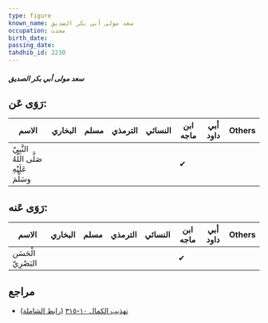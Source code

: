 ```yaml
---
type: figure
known_name: سعد مولى أبي بكر الصديق
occupation: محدث
birth_date:
passing_date:
tahdhib_id: 2230
---
```

##### سعد مولى أبي بكر الصديق

## رَوَى عَن:
| الاسم                                      | البخاري | مسلم | الترمذي | النسائي | ابن ماجه | أبي داود | Others |
| ------------------------------------------ | ------- | ---- | ------- | ------- | -------- | -------- | ------ |
| النَّبِيّ صَلَّى اللَّهُ عَلَيْهِ وسَلَّمَ |         |      |         |         | ✔        |          |        |
## رَوَى عَنه:
| الاسم               | البخاري | مسلم | الترمذي | النسائي | ابن ماجه | أبي داود | Others |
| ------------------- | ------- | ---- | ------- | ------- | -------- | -------- | ------ |
| الْحَسَن البَصْرِيّ |         |      |         |         | ✔        |          |        |
## مراجع
- [تهذيب الكمال ١٠-٣١٥](obsidian://open?vault=Tahdhib-al-Kamal&file=Figures/٢٢٣٠-سعد%20مولى%20أبي%20بكر%20الصديق) ([رابط الشاملة](https://shamela.ws/book/3722/5087))